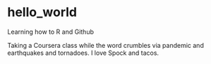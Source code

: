 # hello_world
Learning how to R and Github 

Taking a Coursera class while the word crumbles via pandemic and earthquakes and tornadoes. 
I love Spock and tacos. 
